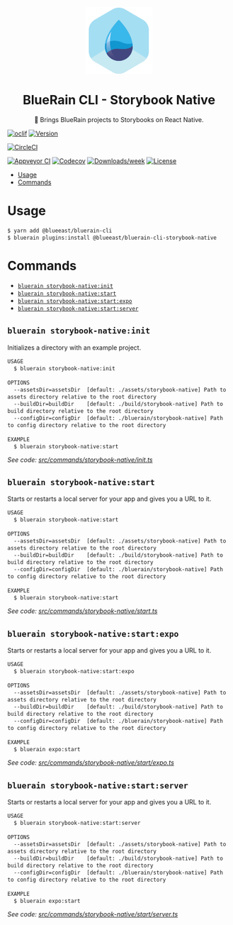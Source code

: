 <div align="center">
	<img width=150 height=150 src="../../assets/logo.png">
  <h1>
		BlueRain CLI - Storybook Native
	</h1>
  <p>📱 Brings BlueRain projects to Storybooks on React Native.</p>
</div>

[![oclif](https://img.shields.io/badge/cli-oclif-brightgreen.svg)](https://oclif.io)
[![Version](https://img.shields.io/npm/v/@blueeast/bluerain-cli-storybook-native.svg)](https://npmjs.org/package/@blueeast/bluerain-cli-storybook-native)

[![CircleCI](https://circleci.com/gh/BlueEastCode/bluerain-cli/tree/master.svg?style=shield)](https://circleci.com/gh/BlueEastCode/bluerain-cli/tree/master)

[![Appveyor CI](https://ci.appveyor.com/api/projects/status/github/BlueEastCode/bluerain-cli?branch=master&svg=true)](https://ci.appveyor.com/project/BlueEastCode/bluerain-cli/branch/master)
[![Codecov](https://codecov.io/gh/BlueEastCode/bluerain-cli/branch/master/graph/badge.svg)](https://codecov.io/gh/BlueEastCode/bluerain-cli)
[![Downloads/week](https://img.shields.io/npm/dw/@blueeast/bluerain-cli-storybook-native.svg)](https://npmjs.org/package/@blueeast/bluerain-cli-storybook-native)
[![License](https://img.shields.io/npm/l/@blueeast/bluerain-cli-storybook-native.svg)](https://github.com/BlueEastCode/bluerain-cli/blob/master/package.json)

<!-- toc -->
* [Usage](#usage)
* [Commands](#commands)
<!-- tocstop -->
# Usage
```sh-session
$ yarn add @blueeast/bluerain-cli
$ bluerain plugins:install @blueeast/bluerain-cli-storybook-native
```
# Commands
<!-- commands -->
* [`bluerain storybook-native:init`](#bluerain-storybook-nativeinit)
* [`bluerain storybook-native:start`](#bluerain-storybook-nativestart)
* [`bluerain storybook-native:start:expo`](#bluerain-storybook-nativestartexpo)
* [`bluerain storybook-native:start:server`](#bluerain-storybook-nativestartserver)

## `bluerain storybook-native:init`

Initializes a directory with an example project.

```
USAGE
  $ bluerain storybook-native:init

OPTIONS
  --assetsDir=assetsDir  [default: ./assets/storybook-native] Path to assets directory relative to the root directory
  --buildDir=buildDir    [default: ./build/storybook-native] Path to build directory relative to the root directory
  --configDir=configDir  [default: ./bluerain/storybook-native] Path to config directory relative to the root directory

EXAMPLE
  $ bluerain storybook-native:start
```

_See code: [src/commands/storybook-native/init.ts](https://github.com/BlueEastCode/bluerain-cli/blob/v2.0.0-beta.5/src/commands/storybook-native/init.ts)_

## `bluerain storybook-native:start`

Starts or restarts a local server for your app and gives you a URL to it.

```
USAGE
  $ bluerain storybook-native:start

OPTIONS
  --assetsDir=assetsDir  [default: ./assets/storybook-native] Path to assets directory relative to the root directory
  --buildDir=buildDir    [default: ./build/storybook-native] Path to build directory relative to the root directory
  --configDir=configDir  [default: ./bluerain/storybook-native] Path to config directory relative to the root directory

EXAMPLE
  $ bluerain storybook-native:start
```

_See code: [src/commands/storybook-native/start.ts](https://github.com/BlueEastCode/bluerain-cli/blob/v2.0.0-beta.5/src/commands/storybook-native/start.ts)_

## `bluerain storybook-native:start:expo`

Starts or restarts a local server for your app and gives you a URL to it.

```
USAGE
  $ bluerain storybook-native:start:expo

OPTIONS
  --assetsDir=assetsDir  [default: ./assets/storybook-native] Path to assets directory relative to the root directory
  --buildDir=buildDir    [default: ./build/storybook-native] Path to build directory relative to the root directory
  --configDir=configDir  [default: ./bluerain/storybook-native] Path to config directory relative to the root directory

EXAMPLE
  $ bluerain expo:start
```

_See code: [src/commands/storybook-native/start/expo.ts](https://github.com/BlueEastCode/bluerain-cli/blob/v2.0.0-beta.5/src/commands/storybook-native/start/expo.ts)_

## `bluerain storybook-native:start:server`

Starts or restarts a local server for your app and gives you a URL to it.

```
USAGE
  $ bluerain storybook-native:start:server

OPTIONS
  --assetsDir=assetsDir  [default: ./assets/storybook-native] Path to assets directory relative to the root directory
  --buildDir=buildDir    [default: ./build/storybook-native] Path to build directory relative to the root directory
  --configDir=configDir  [default: ./bluerain/storybook-native] Path to config directory relative to the root directory

EXAMPLE
  $ bluerain expo:start
```

_See code: [src/commands/storybook-native/start/server.ts](https://github.com/BlueEastCode/bluerain-cli/blob/v2.0.0-beta.5/src/commands/storybook-native/start/server.ts)_
<!-- commandsstop -->
